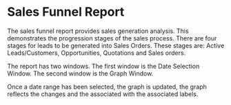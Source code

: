# Sales Funnel Report

The sales funnel report provides sales generation analysis.  This demonstrates the progression stages of the sales process.  There are four stages for leads to be generated into Sales Orders. These stages are: Active Leads/Customers, Opportunities, Quotations and Sales orders.

The report has two windows. The first window is the Date Selection Window. The second window is the Graph Window.

Once a date range has been selected, the graph is updated, the graph reflects the changes and the associated with the associated labels.